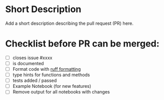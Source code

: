 # Short Description
Add a short description describing the pull request (PR) here.

# Checklist before PR can be merged:
- [ ] closes issue #xxxx
- [ ] is documented
- [ ] Format code with [ruff formatting](https://docs.astral.sh/ruff/)
- [ ] type hints for functions and methods
- [ ] tests added / passed
- [ ] Example Notebook (for new features)
- [ ] Remove output for all notebooks with changes
